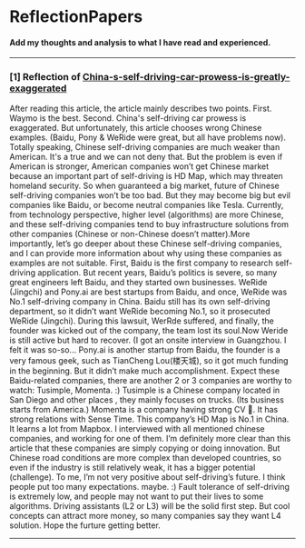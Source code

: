 # ReflectionPapers
#### Add my thoughts and analysis to what I have read and experienced.
---
### [1] Reflection of [China-s-self-driving-car-prowess-is-greatly-exaggerated](https://asia.nikkei.com/Opinion/China-s-self-driving-car-prowess-is-greatly-exaggerated)

  After reading this article, the article mainly describes two points. First. Waymo is the best. Second. China's self-driving car prowess is exaggerated. But unfortunately, this article chooses wrong Chinese examples. (Baidu, Pony & WeRide were great, but all have problems now). 
Totally speaking, Chinese self-driving companies are much weaker than American. It's a true and we can not deny that. But the problem is even if American is stronger, American companies won’t get Chinese market because an important part of self-driving is HD Map, which may threaten homeland security. So when guaranteed a big market, future of Chinese self-driving companies won’t be too bad. But they may become big but evil companies like Baidu, or become neutral companies like Tesla. Currently, from technology perspective, higher level (algorithms) are more Chinese, and these self-driving companies tend to buy infrastructure solutions from other companies (Chinese or non-Chinese doesn’t matter).More importantly, let’s go deeper about these Chinese self-driving companies, and I can provide more information about why using these companies as examples are not suitable. First, Baidu is the first company to research self-driving application. 
   But recent years, Baidu’s politics is severe, so many great engineers left Baidu, and they started own businesses. WeRide (Jingchi) and Pony.ai are best startups from Baidu, and once, WeRide was No.1 self-driving company in China. Baidu still has its own self-driving department, so it didn’t want WeRide becoming No.1, so it prosecuted WeRide (Jingchi). During this lawsuit, WerRde suffered, and finally, the founder was kicked out of the company, the team lost its soul.Now Weride is still active but hard to recover. (I got an onsite interview in Guangzhou. I felt it was so-so... 
Pony.ai is another startup from Baidu, the founder is a very famous geek, such as TianCheng Lou(楼天城), so it got much funding in the beginning. But it didn’t make much accomplishment. Expect these Baidu-related companies, there are another 2 or 3  companies are worthy to watch: Tusimple, Momenta. :) 
  Tusimple is a Chinese company located in San Diego and other places , they mainly focuses on trucks. (Its business starts from America.) Momenta is a company having strong CV 🧬. It has strong relations with Sense Time. This company’s HD Map is No.1 in China. It learns a lot from Mapbox. I interviewed with all mentioned chinese companies, and working for one of them. I’m definitely more clear than this article that these companies are simply copying or doing innovation. 
  But Chinese road conditions are more complex than developed countries, so even if the industry is still relatively weak, it has a bigger potential (challenge). To me, I’m not very positive about self-driving’s future. I think people put too many expectations. maybe. :) 
  Fault tolerance of self-driving is extremely low, and people may not want to put their lives to some algorithms. Driving assistants (L2 or L3) will be the solid first step. But cool concepts can attract more money, so many companies say they want L4 solution.
  Hope the furture getting better.

---
